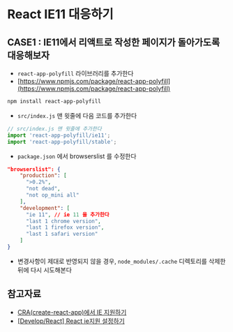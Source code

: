 # React IE11 대응하기

## CASE1 : IE11에서 리액트로 작성한 페이지가 돌아가도록 대응해보자

- `react-app-polyfill` 라이브러리를 추가한다
- [https://www.npmjs.com/package/react-app-polyfill](https://www.npmjs.com/package/react-app-polyfill)

```bash
npm install react-app-polyfill
```

- `src/index.js` 맨 윗줄에 다음 코드를 추가한다

```jsx
// src/index.js 맨 윗줄에 추가한다
import 'react-app-polyfill/ie11';
import 'react-app-polyfill/stable';
```

- `package.json` 에서 browserslist 를 수정한다

```json
"browserslist": {
    "production": [
      ">0.2%",
      "not dead",
      "not op_mini all"
    ],
    "development": [
      "ie 11", // ie 11 을 추가한다
      "last 1 chrome version",
      "last 1 firefox version",
      "last 1 safari version"
    ]
}
```

- 변경사항이 제대로 반영되지 않을 경우, `node_modules/.cache` 디렉토리를 삭제한 뒤에 다시 시도해본다

## 참고자료

- [CRA(create-react-app)에서 IE 지원하기](http://www.chidoo.me/index.php/2020/02/27/create-react-app-ie-support/)
- [[Develop/React] React ie지원 설정하기](https://hoons-up.tistory.com/13)
